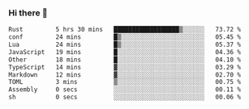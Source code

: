 ### Hi there 👋
<!--START_SECTION:waka-->

```txt
Rust         5 hrs 30 mins   ██████████████████▒░░░░░░   73.72 %
conf         24 mins         █▒░░░░░░░░░░░░░░░░░░░░░░░   05.45 %
Lua          24 mins         █▒░░░░░░░░░░░░░░░░░░░░░░░   05.37 %
JavaScript   19 mins         █░░░░░░░░░░░░░░░░░░░░░░░░   04.36 %
Other        18 mins         █░░░░░░░░░░░░░░░░░░░░░░░░   04.10 %
TypeScript   14 mins         ▓░░░░░░░░░░░░░░░░░░░░░░░░   03.29 %
Markdown     12 mins         ▓░░░░░░░░░░░░░░░░░░░░░░░░   02.70 %
TOML         3 mins          ▒░░░░░░░░░░░░░░░░░░░░░░░░   00.75 %
Assembly     0 secs          ░░░░░░░░░░░░░░░░░░░░░░░░░   00.11 %
sh           0 secs          ░░░░░░░░░░░░░░░░░░░░░░░░░   00.06 %
```

<!--END_SECTION:waka-->

<!--
**YoganshSharma/YoganshSharma** is a ✨ _special_ ✨ repository because its `README.md` (this file) appears on your GitHub profile.

Here are some ideas to get you started:

- 🔭 I’m currently working on ...
- 🌱 I’m currently learning ...
- 👯 I’m looking to collaborate on ...
- 🤔 I’m looking for help with ...
- 💬 Ask me about ...
- 📫 How to reach me: ...
- 😄 Pronouns: ...
- ⚡ Fun fact: ...
-->
